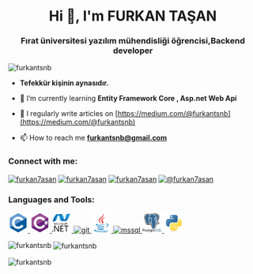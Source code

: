 <h1 align="center">Hi 👋, I'm FURKAN TAŞAN</h1>
<h3 align="center">Fırat üniversitesi yazılım mühendisliği öğrencisi,Backend developer</h3>

<p align="left"> <img src="https://komarev.com/ghpvc/?username=furkantsnb&label=Profile%20views&color=0e75b6&style=flat" alt="furkantsnb" /> </p>



- **Tefekkür kişinin aynasıdır.**

- 🌱 I’m currently learning **Entity Framework Core , Asp.net Web Api**

- 📝 I regularly write articles on [https://medium.com/@furkantsnb](https://medium.com/@furkantsnb)

- 📫 How to reach me **furkantsnb@gmail.com**


<h3 align="left">Connect with me:</h3>
<p align="left">
<a href="https://twitter.com/furkan7asan" target="blank"><img align="center" src="https://raw.githubusercontent.com/rahuldkjain/github-profile-readme-generator/master/src/images/icons/Social/twitter.svg" alt="furkan7asan" height="30" width="40" /></a>
<a href="https://linkedin.com/in/furkan7asan" target="blank"><img align="center" src="https://raw.githubusercontent.com/rahuldkjain/github-profile-readme-generator/master/src/images/icons/Social/linked-in-alt.svg" alt="furkan7asan" height="30" width="40" /></a>
<a href="https://instagram.com/furkan7asan" target="blank"><img align="center" src="https://raw.githubusercontent.com/rahuldkjain/github-profile-readme-generator/master/src/images/icons/Social/instagram.svg" alt="furkan7asan" height="30" width="40" /></a>
<a href="https://medium.com/@furkan7asan" target="blank"><img align="center" src="https://raw.githubusercontent.com/rahuldkjain/github-profile-readme-generator/master/src/images/icons/Social/medium.svg" alt="@furkan7asan" height="30" width="40" /></a>
</p>

<h3 align="left">Languages and Tools:</h3>
<p align="left"> <a href="https://www.cprogramming.com/" target="_blank" rel="noreferrer"> <img src="https://raw.githubusercontent.com/devicons/devicon/master/icons/c/c-original.svg" alt="c" width="40" height="40"/> </a> <a href="https://www.w3schools.com/cs/" target="_blank" rel="noreferrer"> <img src="https://raw.githubusercontent.com/devicons/devicon/master/icons/csharp/csharp-original.svg" alt="csharp" width="40" height="40"/> </a> <a href="https://dotnet.microsoft.com/" target="_blank" rel="noreferrer"> <img src="https://raw.githubusercontent.com/devicons/devicon/master/icons/dot-net/dot-net-original-wordmark.svg" alt="dotnet" width="40" height="40"/> </a> <a href="https://git-scm.com/" target="_blank" rel="noreferrer"> <img src="https://www.vectorlogo.zone/logos/git-scm/git-scm-icon.svg" alt="git" width="40" height="40"/> </a> <a href="https://www.java.com" target="_blank" rel="noreferrer"> <img src="https://raw.githubusercontent.com/devicons/devicon/master/icons/java/java-original.svg" alt="java" width="40" height="40"/> </a> <a href="https://www.microsoft.com/en-us/sql-server" target="_blank" rel="noreferrer"> <img src="https://www.svgrepo.com/show/303229/microsoft-sql-server-logo.svg" alt="mssql" width="40" height="40"/> </a> <a href="https://www.postgresql.org" target="_blank" rel="noreferrer"> <img src="https://raw.githubusercontent.com/devicons/devicon/master/icons/postgresql/postgresql-original-wordmark.svg" alt="postgresql" width="40" height="40"/> </a> <a href="https://www.python.org" target="_blank" rel="noreferrer"> <img src="https://raw.githubusercontent.com/devicons/devicon/master/icons/python/python-original.svg" alt="python" width="40" height="40"/> </a> </p>

<p><img align="left" src="https://github-readme-stats.vercel.app/api/top-langs?username=furkantsnb&show_icons=true&locale=en&layout=compact" alt="furkantsnb" /></p>

<p>&nbsp;<img align="center" src="https://github-readme-stats.vercel.app/api?username=furkantsnb&show_icons=true&locale=en" alt="furkantsnb" /></p>

<p><img align="center" src="https://github-readme-streak-stats.herokuapp.com/?user=furkantsnb&" alt="furkantsnb" /></p>


